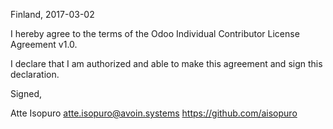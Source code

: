 Finland, 2017-03-02

I hereby agree to the terms of the Odoo Individual Contributor License
Agreement v1.0.

I declare that I am authorized and able to make this agreement and sign this
declaration.

Signed,

Atte Isopuro atte.isopuro@avoin.systems https://github.com/aisopuro
